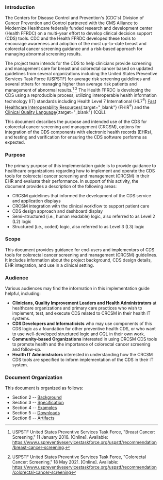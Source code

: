 ### Introduction

The Centers for Disease Control and Prevention's (CDC's) Division of
Cancer Prevention and Control partnered with the CMS Alliance to
Modernize Healthcare federally funded research and development center
(Health FFRDC) on a multi-year effort to develop clinical decision
support (CDS) tools. CDC and the Health FFRDC developed these tools to
encourage awareness and adoption of the most up-to-date breast and
colorectal cancer screening guidance and a risk-based approach for
managing abnormal screening results.

The project team intends for the CDS to help clinicians provide
screening and management care for breast and colorectal cancer based on
updated guidelines from several organizations including the United
States Preventive Services Task Force (USPSTF) for average risk
screening guidelines and several others for managing higher than average
risk patients and management of abnormal results.[^1] [^2] The Health
FFRDC is developing the CDS using a reproducible process, utilizing
interoperable health information technology (IT) standards including
Health Level 7 International (HL7<sup>®</sup>) [Fast Healthcare Interoperability
Resources](http://hl7.org/fhir){:target="_blank"} (FHIR<sup>®</sup>) and the [Clinical Quality
Language](https://cql.hl7.org/01-introduction.html){:target="_blank"} (CQL).

This document describes the purpose and intended use of the CDS for
colorectal cancer screening and management (CRCSM), options for integration
of the CDS components with electronic health records (EHRs), and testing
and verification for ensuring the CDS software performs as expected.

### Purpose

The primary purpose of this implementation guide is to provide guidance
to healthcare organizations regarding how to implement and operate the
CDS tools for colorectal cancer screening and management (CRCSM) in their EHR
and evaluate their performance. In support of this activity, the
document provides a description of the following areas:

-   CRCSM guidelines that informed the development of the CDS service and
    application displays
-   CRCSM integration with the clinical workflow to support patient care
-   CDS design approach and dashboard display
-   Semi-structured (i.e., human readable) logic, also referred to as
    Level 2 (L2) logic
-   Structured (i.e., coded) logic, also referred to as Level 3 (L3)
    logic

### Scope

This document provides guidance for end-users and implementors of CDS
tools for colorectal cancer screening and management (CRCSM) guidelines. It
includes information about the project background, CDS design details,
EHR integration, and use in a clinical setting.

### Audience

Various audiences may find the information in this implementation guide
helpful, including:

-   **Clinicians, Quality Improvement Leaders and Health
    Administrators** at healthcare organizations and primary care
    practices who wish to implement, test, and execute CDS related to
    CRCSM in their health IT systems.
-   **CDS Developers and Informaticists** who may use components of this
    CDS logic as a foundation for other preventive health CDS, or who
    want to use well-developed structured logic and CQL in their own
    work.
-   **Community-based** **Organizations** interested in using CRCSM CDS
    tools to promote health and the importance of colorectal
    cancer screening and follow-up.
-   **Health IT Administrators** interested in understanding how the
    CRCSM CDS tools are specified to inform implementation of the CDS in
    their IT system.

### Document Organization

This document is organized as follows:

-   Section 2 -- [Background](2_background.html)
-   Section 3 -- [Specification](3_specification.html)
-   Section 4 -- [Examples](4_examples.html)
-   Section 5 -- [Downloads](5_downloads.html)
-   Section 6 -- [Artifacts](artifacts.html)

[^1]: USPSTF United States Preventive Services Task Force, "Breast
    Cancer: Screening," 11 January 2016. \[Online\]. Available:
    <https://www.uspreventiveservicestaskforce.org/uspstf/recommendation/breast-cancer-screening>.

[^2]: USPSTF United States Preventive Services Task Force, "Colorectal
    Cancer: Screening," 18 May 2021. \[Online\]. Available:
    <https://www.uspreventiveservicestaskforce.org/uspstf/recommendation/colorectal-cancer-screening>

